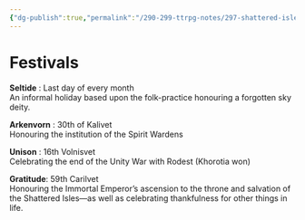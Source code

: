 ```yaml
---
{"dg-publish":true,"permalink":"/290-299-ttrpg-notes/297-shattered-isles/13-calendar/kivan-festivals/"}
---
```



# Festivals

**Seltide** : Last day of every month  
An informal holiday based upon the folk-practice honouring a forgotten sky deity.

**Arkenvorn** : 30th of Kalivet  
Honouring the institution of the Spirit Wardens

**Unison** : 16th Volnisvet  
Celebrating the end of the Unity War with Rodest (Khorotia won)

**Gratitude**: 59th Carilvet  
Honouring the Immortal Emperor’s ascension to the throne and salvation of the Shattered Isles—as well as celebrating thankfulness for other things in life.